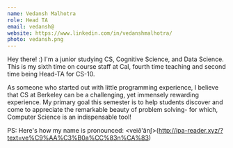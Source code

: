 ```yaml
---
name: Vedansh Malhotra
role: Head TA
email: vedansh@
website: https://www.linkedin.com/in/vedanshmalhotra/
photo: vedansh.png
---
```

Hey there! :) I'm a junior studying CS, Cognitive Science, and Data Science. This is my sixth time on course staff at Cal, fourth time teaching and second time being Head-TA for CS-10. 

As someone who started out with little programming experience, I believe that CS at Berkeley can be a challenging, yet immensely rewarding experience. My primary goal this semester is to help students discover and come to appreciate the remarkable beauty of problem solving- for which, Computer Science is an indispensable tool!

PS: Here's how my name is pronounced: <veið'ãnʃ>(http://ipa-reader.xyz/?text=ve%C9%AA%C3%B0a%CC%83n%CA%83)
